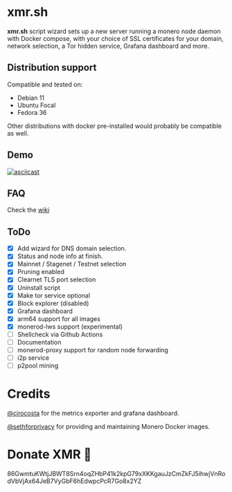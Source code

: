 # xmr.sh

**xmr.sh** script wizard sets up a new server running a monero node daemon with Docker compose, with your choice of SSL certificates for your domain, network selection, a Tor hidden service, Grafana dashboard and more.

## Distribution support

Compatible and tested on:

- Debian 11
- Ubuntu Focal
- Fedora 36

Other distributions with docker pre-installed would probably be compatible as well.

## Demo

[![asciicast](https://asciinema.org/a/1gL7tNhb3XgPUr26losgZaeCJ.svg)](https://asciinema.org/a/1gL7tNhb3XgPUr26losgZaeCJ)

## FAQ

Check the [wiki](https://github.com/vdo/xmr.sh/wiki/FAQ)

## ToDo

- [x] Add wizard for DNS domain selection.
- [x] Status and node info at finish.
- [x] Mainnet / Stagenet / Testnet selection
- [x] Pruning enabled
- [x] Clearnet TLS port selection
- [x] Uninstall script
- [x] Make tor service optional
- [x] Block explorer (disabled)
- [x] Grafana dashboard
- [x] arm64 support for all images
- [x] monerod-lws support (experimental)
- [ ] Shellcheck via Github Actions
- [ ] Documentation
- [ ] monerod-proxy support for random node forwarding
- [ ] i2p service
- [ ] p2pool mining

# Credits

[@cirocosta](https://github.com/cirocosta) for the metrics exporter and grafana dashboard.

[@sethforprivacy](https://github.com/sethforprivacy) for providing and maintaining Monero Docker images.

# Donate XMR 🍕

86GwmtuKWtjJBWT8Srn4oqZHbP41k2kpG79xXKKgauJzCmZkFJ5ihwjVnRodVbVjAx64JeB7VyGbF6hEdwpcPcR7Go8x2YZ
